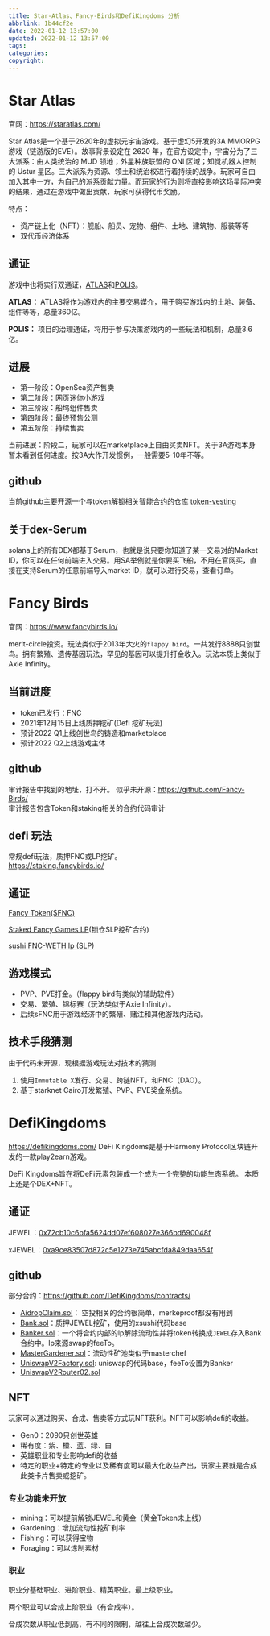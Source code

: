```yaml
---
title: Star-Atlas、Fancy-Birds和DefiKingdoms 分析
abbrlink: 1b44cf2e
date: 2022-01-12 13:57:00
updated: 2022-01-12 13:57:00
tags:
categories:
copyright:
---
```


# Star Atlas

官网：https://staratlas.com/

Star Atlas是一个基于2620年的虚拟元宇宙游戏。基于虚幻5开发的3A MMORPG游戏（链游版的EVE）。故事背景设定在 2620 年，在官方设定中，宇宙分为了三大派系：由人类统治的 MUD 领地；外星种族联盟的 ONI 区域；知觉机器人控制的 Ustur 星区。三大派系为资源、领土和统治权进行着持续的战争。玩家可自由加入其中一方，为自己的派系贡献力量。而玩家的行为则将直接影响这场星际冲突的结果，通过在游戏中做出贡献，玩家可获得代币奖励。

特点：
- 资产链上化（NFT）：舰船、船员、宠物、组件、土地、建筑物、服装等等
- 双代币经济体系

## 通证
游戏中也将实行双通证，[ATLAS](https://explorer.solana.com/address/ATLASXmbPQxBUYbxPsV97usA3fPQYEqzQBUHgiFCUsXx)和[POLIS](https://explorer.solana.com/address/poLisWXnNRwC6oBu1vHiuKQzFjGL4XDSu4g9qjz9qVk)。

**ATLAS：** ATLAS将作为游戏内的主要交易媒介，用于购买游戏内的土地、装备、组件等等，总量360亿。

**POLIS：** 项目的治理通证，将用于参与决策游戏内的一些玩法和机制，总量3.6亿。

## 进展
- 第一阶段：OpenSea资产售卖
- 第二阶段：网页迷你小游戏
- 第三阶段：船坞组件售卖
- 第四阶段：最终预售公测
- 第五阶段：持续售卖

当前进展：阶段二，玩家可以在marketplace上自由买卖NFT。关于3A游戏本身暂未看到任何进度。按3A大作开发惯例，一般需要5-10年不等。

## github
当前github主要开源一个与token解锁相关智能合约的仓库 [token-vesting](https://github.com/staratlasmeta/token-vesting)

## 关于dex-Serum
solana上的所有DEX都基于Serum，也就是说只要你知道了某一交易对的Market ID，你可以在任何前端进入交易。用SA举例就是你要买飞船，不用在官网买，直接在支持Serum的任意前端导入market ID，就可以进行交易，查看订单。


# Fancy Birds
官网：https://www.fancybirds.io/

merit-circle投资。玩法类似于2013年大火的`flappy bird`。一共发行8888只创世鸟。拥有繁殖、遗传基因玩法，罕见的基因可以提升打金收入。玩法本质上类似于Axie Infinity。

## 当前进度
- token已发行：FNC
- 2021年12月15日上线质押挖矿(Defi 挖矿玩法)
- 预计2022 Q1上线创世鸟的铸造和marketplace
- 预计2022 Q2上线游戏主体

## github
审计报告中找到的地址，打不开。
似乎未开源：https://github.com/Fancy-Birds/  
审计报告包含Token和staking相关的合约代码审计

## defi 玩法
常规defi玩法，质押FNC或LP挖矿。  
https://staking.fancybirds.io/

## 通证
[Fancy Token($FNC)](https://etherscan.io/token/0x7f280daC515121DcdA3EaC69eB4C13a52392CACE)

[Staked Fancy Games LP](https://etherscan.io/token/0x162ce5530Aba30583cCaF79dD72650CfEB050a23)(锁仓SLP挖矿合约)

[sushi FNC-WETH lp (SLP)](https://etherscan.io/address/0x82ecdd4635766560c4e3a8efa8a7c1fff566111e)

## 游戏模式
- PVP、PVE打金。（flappy bird有类似的辅助软件）
- 交易、繁殖、锦标赛（玩法类似于Axie Infinity）。
- 后续sFNC用于游戏经济中的繁殖、赌注和其他游戏内活动。

## 技术手段猜测
由于代码未开源，现根据游戏玩法对技术的猜测
1. 使用`Immutable X`发行、交易、跨链NFT，和FNC（DAO）。
2. 基于starknet Cairo开发繁殖、PVP、PVE奖金系统。


# DefiKingdoms
https://defikingdoms.com/
DeFi Kingdoms是基于Harmony Protocol区块链开发的一款play2earn游戏。

DeFi Kingdoms旨在将DeFi元素包装成一个成为一个完整的功能生态系统。
本质上还是个DEX+NFT。

## 通证
JEWEL：[0x72cb10c6bfa5624dd07ef608027e366bd690048f](https://explorer.harmony.one/address/0x72cb10c6bfa5624dd07ef608027e366bd690048f)

xJEWEL：[0xa9ce83507d872c5e1273e745abcfda849daa654f](https://explorer.harmony.one/address/0xa9ce83507d872c5e1273e745abcfda849daa654f)

## github
部分合约：https://github.com/DefiKingdoms/contracts/

- [AidropClaim.sol](https://explorer.harmony.one/address/0xa678d193fEcC677e137a00FEFb43a9ccffA53210)： 空投相关的合约很简单，merkeproof都没有用到
- [Bank.sol](https://explorer.harmony.one/address/0xA9cE83507D872C5e1273E745aBcfDa849DAA654F)：质押JEWEL挖矿，使用的xsushi代码base
- [Banker.sol](https://explorer.harmony.one/address/0x3685ec75ea531424bbe67db11e07013abeb95f1e)：一个将合约内部的lp解除流动性并将token转换成`JEWEL`存入Bank合约中。lp来源swap的feeTo。
- [MasterGardener.sol](https://explorer.harmony.one/address/0xDB30643c71aC9e2122cA0341ED77d09D5f99F924)：流动性矿池类似于masterchef
- [UniswapV2Factory.sol](https://explorer.harmony.one/address/0x9014B937069918bd319f80e8B3BB4A2cf6FAA5F7): uniswap的代码base，feeTo设置为Banker
- [UniswapV2Router02.sol](https://explorer.harmony.one/address/0x24ad62502d1C652Cc7684081169D04896aC20f30) 

## NFT
玩家可以通过购买、合成、售卖等方式玩NFT获利。NFT可以影响defi的收益。
- Gen0：2090只创世英雄
- 稀有度：紫、橙、蓝、绿、白
- 英雄职业和专业影响defi的收益
- 特定的职业+特定的专业以及稀有度可以最大化收益产出，玩家主要就是合成此类卡片售卖或挖矿。

### 专业功能未开放
- mining：可以提前解锁JEWEL和黄金（黄金Token未上线）
- Gardening：增加流动性挖矿利率
- Fishing：可以获得宝物
- Foraging：可以炼制素材

### 职业
职业分基础职业、进阶职业、精英职业。最上级职业。

两个职业可以合成上阶职业（有合成率）。

合成次数从职业低到高，有不同的限制，越往上合成次数越少。
